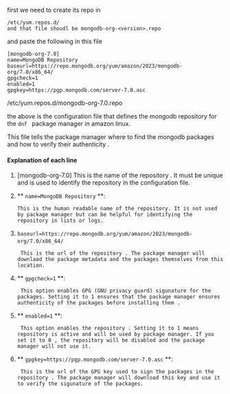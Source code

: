 


first we need to create its repo in 

	/etc/yum.repos.d/
	and that file shoudl be mongodb-org-<version>.repo



and paste the following in this file 


	[mongodb-org-7.0]
	name=MongoDB Repository
	baseurl=https://repo.mongodb.org/yum/amazon/2023/mongodb-org/7.0/x86_64/
	gpgcheck=1
	enabled=1
	gpgkey=https://pgp.mongodb.com/server-7.0.asc


/etc/yum.repos.d/mongodb-org-7.0.repo

the above is the configuration file that defines the mongodb repository for the `dnf ` package manager in amazon linux. 

This file tells the package manager where to find the mongodb packages and how to verify their authenticity .



#### Explanation of each line 

1. [mongodb-org-7.0]
	This is the name of the repository . It must be unique and is used to identify the repository in the configuration file. 


2.  ** `name=MongoDB Repository` **:

		This is the human readable name of the repository. It is not used by package manager but can be helpful for identifying the repository in lists or logs. 


3. `baseurl=https://repo.mongodb.org/yum/amazon/2023/mongodb-org/7.0/x86_64/` 

		This is the url of the repository . The package manager will downlaod the package metadata and the packages themselves from this location. 


4. ** `gpgcheck=1` **:

		This option enables GPG (GNU privacy guard) sigunature for the packages. Setting it to 1 ensures that the package manager ensures authenticity of the packages before installing them . 

5. ** `enabled=1` **:

		This option enables the repository . Setting it to 1 means repository is active and will be used by package manager. If you set it to 0 , the repository will be disabled and the package manager will not use it. 


6. ** `gpgkey=https://pgp.mongodb.com/server-7.0.asc` **:


		This is the url of the GPG key used to sign the packages in the repository . The package manager will download this key and use it to verify the sigunature of the packages. 